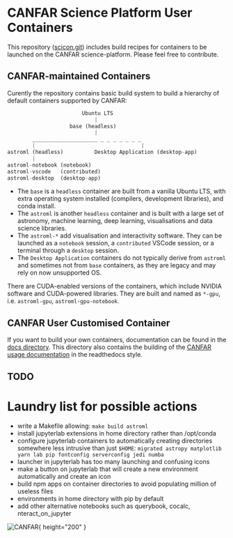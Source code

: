 # CANFAR Science Platform User Containers

This repository ([scicon.git](https://github.com/opencadc/scicon.git)) includes build recipes for containers to be launched on the CANFAR science-platform. 
Please feel free to contribute.

## CANFAR-maintained Containers
Curently the repository contains basic build system to build a hierarchy of default containers supported by CANFAR:

``` py
	                    Ubuntu LTS
	                    	|
		            base (headless)
	                    	|
		_____________________ _ _ _ _ _ _ _
		|                                  | 
astroml (headless)			Desktop Application (desktop-app)
		|
astroml-notebook (notebook) 
astroml-vscode   (contributed)
astroml-desktop  (desktop-app)
```

- The `base` is a `headless` container are built from a vanilla Ubuntu LTS, with extra operating system installed (compilers, development libraries), and conda install.
- The `astroml` is another `headless` container and is built with a large set of astronomy, machine learning, deep learning, visualisations and data science libraries. 
- The `astroml-*` add visualisation and interactivity software. They can be launched as a `notebook` session, a `contributed` VSCode session, or a terminal through a `desktop` session.
- The `Desktop Application` containers do not typically derive from `astroml` and sometimes not from `base` containers, as they are legacy and may rely on now unsupported OS.

There are CUDA-enabled versions of the containers, which include NVIDIA software and CUDA-powered libraries. They are built and named as `*-gpu`, i.e. `astroml-gpu`, `astroml-gpu-notebook`.

## CANFAR User Customised Container
If you want to build your own containers, documentation can be found in the [docs directory](docs).
This directory also contains the building of the [CANFAR usage documentation](https://canfar-scienceportal.readthedocs.io/en/latest/) in the readthedocs style.

## TODO

# Laundry list for possible actions

- write a Makefile allowing: `make build astroml`
- install jupyterlab extensions in home directory rather than /opt/conda
- configure jupyterlab containers to automatically creating directories  somewhere less intrusive than just `$HOME`:
 `migrated astropy matplotlib yarn lab pip fontconfig serverconfig jedi numba`
- launcher in jupyterlab has too many launching and confusing icons
- make a button on jupyterlab that will create a new environment automatically and create an icon
- build npm apps on container directories to avoid populating million of useless files
- environments in home directory with pip by default
- add other alternative notebooks such as querybook, cocalc, nteract_on_jupyter

![CANFAR](https://www.canfar.net/css/images/logo.png){ height="200" }
